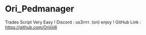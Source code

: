 # Ori_Pedmanager
Trades Script Very Easy !  Discord : us3rrrr. (ori)  enjoy !  GitHub Link : https://github.com/Oriiiiii6
